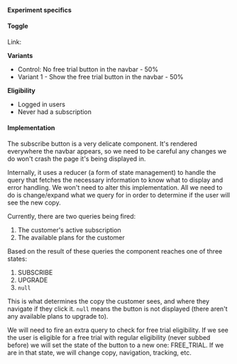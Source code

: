 #### Experiment specifics

#### Toggle
Link: 

**Variants**
* Control: No free trial button in the navbar - 50%
* Variant 1 - Show the free trial button in the navbar - 50%

**Eligibility**
- Logged in users
- Never had a subscription

#### Implementation
The subscribe button is a very delicate component. It's rendered everywhere the navbar appears, so we need to be careful any changes we do won't crash the page it's being displayed in.

Internally, it uses a reducer (a form of state management) to handle the query that fetches the necessary information to know what to display and error handling. We won't need to alter this implementation. All we need to do is change/expand what we query for in order to determine if the user will see the new copy.

Currently, there are two queries being fired:
1.  The customer's active subscription
2.  The available plans for the customer

Based on the result of these queries the component reaches one of three states:
1.  SUBSCRIBE
2.  UPGRADE
3.  `null`

This is what determines the copy the customer sees, and where they navigate if they click it. `null` means the button is not displayed (there aren't any available plans to upgrade to).

We will need to fire an extra query to check for free trial eligibility. If we see the user is eligible for a free trial with regular eligibility (never subbed before) we will set the state of the button to a new one: FREE_TRIAL. If we are in that state, we will change copy, navigation, tracking, etc.